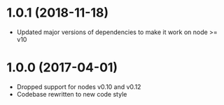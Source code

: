 # 1.0.1 (2018-11-18)
- Updated major versions of dependencies to make it work on node >= v10

# 1.0.0 (2017-04-01)
- Dropped support for nodes v0.10 and v0.12
- Codebase rewritten to new code style
